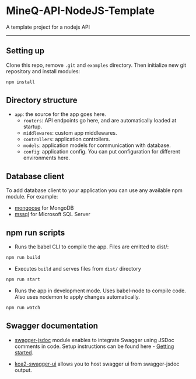 # MineQ-API-NodeJS-Template
A template project for a nodejs API
***
## Setting up

Clone this repo, remove `.git` and `examples` directory. Then initialize new git repository and install modules:
```bash
npm install
```

## Directory structure

* `app`: the source for the app goes here.
  * `routers`: API endpoints go here, and are automatically loaded at startup.
  * `middlewares`: custom app middlewares.
  * `controllers`: application controllers.
  * `models`: application models for communication with database.
  * `config`: application config. You can put configuration for different environments here.

## Database client
  To add database client to your application you can use any available npm module. For example:
  * [mongoose](https://www.npmjs.com/package/mongoose) for MongoDB
  * [mssql](https://www.npmjs.com/package/mssql) for Microsoft SQL Server

## npm run scripts
  * Runs the babel CLI to compile the app. Files are emitted to dist/:
  ```bash
  npm run build
  ```
  * Executes ```build``` and serves files from ```dist/``` directory
  ```bash
  npm run start
  ```
  * Runs the app in development mode. Uses babel-node to compile code. Also uses nodemon to apply changes automatically.

  ```bash
  npm run watch
  ```

## Swagger documentation

* [swagger-jsdoc](https://www.npmjs.com/package/swagger-jsdoc) module enables to integrate Swagger using JSDoc comments in code. Setup instructions can be found here - [Getting started](https://github.com/Surnet/swagger-jsdoc/blob/HEAD/docs/GETTING-STARTED.md).

* [koa2-swagger-ui](https://www.npmjs.com/package/koa2-swagger-ui) allows you to host swagger ui from swagger-jsdoc output.
